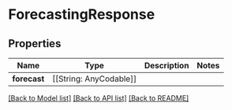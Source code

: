 # ForecastingResponse

## Properties
Name | Type | Description | Notes
------------ | ------------- | ------------- | -------------
**forecast** | [[String: AnyCodable]] |  | 

[[Back to Model list]](../README.md#documentation-for-models) [[Back to API list]](../README.md#documentation-for-api-endpoints) [[Back to README]](../README.md)


